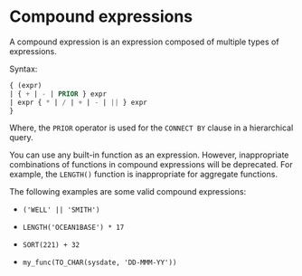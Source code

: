 # Compound expressions

A compound expression is an expression composed of multiple types of expressions.

Syntax:

```sql
{ (expr)
| { + | - | PRIOR } expr
| expr { * | / | + | - | || } expr
}
```

Where, the `PRIOR` operator is used for the `CONNECT BY` clause in a hierarchical query.

You can use any built-in function as an expression. However, inappropriate combinations of functions in compound expressions will be deprecated. For example, the `LENGTH()` function is inappropriate for aggregate functions.

The following examples are some valid compound expressions:

* `('WELL' || 'SMITH')`

* `LENGTH('OCEAN1BASE') * 17`

* `SORT(221) + 32`

* `my_func(TO_CHAR(sysdate, 'DD-MMM-YY'))`
